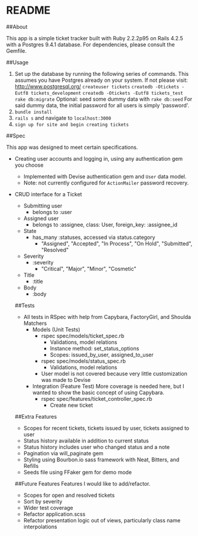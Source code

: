# README

##About

This app is a simple ticket tracker built with Ruby 2.2.2p95 on Rails 4.2.5 with a Postgres 9.4.1 database. For dependencies, please consult the Gemfile.

##Usage

1. Set up the database by running the following series of commands. This assumes you have Postgres already on your system. If not please visit: http://www.postgresql.org/
`createuser tickets`
`createdb -Otickets -Eutf8 tickets_development`
`createdb -Otickets -Eutf8 tickets_test`
`rake db:migrate`
Optional: seed some dummy data with `rake db:seed`
For said dummy data, the initial password for all users is simply 'password'.
2. `bundle install`
3. `rails s` and navigate to `localhost:3000`
4. `sign up for site and begin creating tickets`

##Spec

This app was designed to meet certain specifications. 

* Creating user accounts and logging in, using any authentication gem you choose
  * Implemented with Devise authentication gem and `User` data model. 
  * Note: not currently configured for `ActionMailer` password recovery.
* CRUD interface for a Ticket
  * Submitting user
    * belongs to :user
  * Assigned user
    * belongs to :assignee, class: User, foreign_key: :assignee_id
  * State 
    * has_many :statuses, accessed via status.category
      * "Assigned", "Accepted", "In Process", "On Hold", "Submitted", "Resolved"
  * Severity
    * :severity
      * "Critical", "Major", "Minor", "Cosmetic"
  * Title
    * :title
  * Body
    * :body

  ##Tests
    * All tests in RSpec with help from Capybara, FactoryGirl, and Shoulda Matchers
      * Models (Unit Tests)
        * rspec spec/models/ticket_spec.rb
          * Validations, model relations
          * Instance method: set_status_options
          * Scopes: issued_by_user, assigned_to_user
        * rspec spec/models/status_spec.rb
          * Validations, model relations
        * User model is not covered because very little customization was made to Devise
      * Integration (Feature Test)
        More coverage is needed here, but I wanted to show the basic concept of using Capybara.
        * rspec spec/features/ticket_controller_spec.rb
          * Create new ticket 

  ##Extra Features
    * Scopes for recent tickets, tickets issued by user, tickets assigned to user
    * Status history available in addition to current status
    * Status history includes user who changed status and a note
    * Pagination via will_paginate gem
    * Styling using Bourbon.io sass framework with Neat, Bitters, and Refills
    * Seeds file using FFaker gem for demo mode

  ##Future Features
    Features I would like to add/refactor.
    * Scopes for open and resolved tickets
    * Sort by severity
    * Wider test coverage
    * Refactor application.scss
    * Refactor presentation logic out of views, particularly class name interpolations





